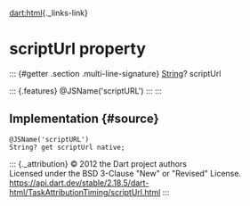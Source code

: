 [dart:html](../../dart-html/dart-html-library){._links-link}

scriptUrl property
==================

::: {#getter .section .multi-line-signature}
[String](../../dart-core/string-class)? scriptUrl

::: {.features}
\@JSName(\'scriptURL\')
:::
:::

Implementation {#source}
--------------

``` {.language-dart data-language="dart"}
@JSName('scriptURL')
String? get scriptUrl native;
```

::: {._attribution}
© 2012 the Dart project authors\
Licensed under the BSD 3-Clause \"New\" or \"Revised\" License.\
<https://api.dart.dev/stable/2.18.5/dart-html/TaskAttributionTiming/scriptUrl.html>
:::
